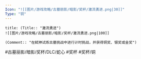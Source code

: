 ```yaml
---
Icon: "![[图片/游戏攻略/古墓丽影/暗影/奖杯/激流勇进.png|30]]"
Type: "铜"
---
```

```ad-common-bronze-trophy
title: (Title:: "激流勇进")
![[图片/游戏攻略/古墓丽影/暗影/奖杯/激流勇进.png|100]]

(Comment:: "在弑神试炼古墓挑战中进行计时挑战，并获得铜奖、银奖或金奖")
```

#古墓丽影/暗影/奖杯/DLC/蛇心 #奖杯 #奖杯/铜
